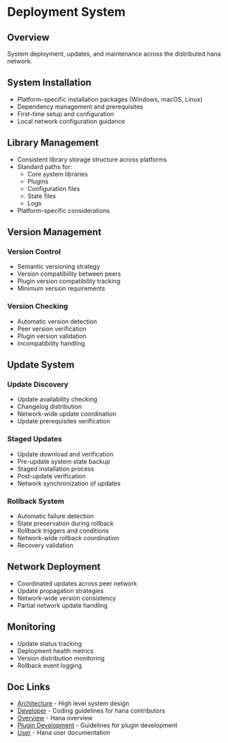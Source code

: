 # Deployment System
## Overview
System deployment, updates, and maintenance across the distributed hana network.
## System Installation
- Platform-specific installation packages (Windows, macOS, Linux)
- Dependency management and prerequisites
- First-time setup and configuration
- Local network configuration guidance
## Library Management
- Consistent library storage structure across platforms
- Standard paths for:
    - Core system libraries
    - Plugins
    - Configuration files
    - State files
    - Logs
- Platform-specific considerations
## Version Management
### Version Control
- Semantic versioning strategy
- Version compatibility between peers
- Plugin version compatibility tracking
- Minimum version requirements
### Version Checking
- Automatic version detection
- Peer version verification
- Plugin version validation
- Incompatibility handling
## Update System
### Update Discovery
- Update availability checking
- Changelog distribution
- Network-wide update coordination
- Update prerequisites verification
### Staged Updates
- Update download and verification
- Pre-update system state backup
- Staged installation process
- Post-update verification
- Network synchronization of updates
### Rollback System
- Automatic failure detection
- State preservation during rollback
- Rollback triggers and conditions
- Network-wide rollback coordination
- Recovery validation
## Network Deployment
- Coordinated updates across peer network
- Update propagation strategies
- Network-wide version consistency
- Partial network update handling
## Monitoring
- Update status tracking
- Deployment health metrics
- Version distribution monitoring
- Rollback event logging

## Doc Links
- [Architecture](../architecture/README.md) - High level system design
- [Developer](../developer/README.md) - Coding guidelines for hana contributors
- [Overview](../../README.md) - Hana overview
- [Plugin Development](../plugins/README.md) - Guidelines for plugin development
- [User](../user/README.md) - Hana user documentation
